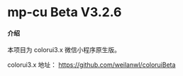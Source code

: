 # mp-cu Beta V3.2.6

#### 介绍
本项目为 colorui3.x 微信小程序原生版。

colorui3.x 地址： https://github.com/weilanwl/coloruiBeta

